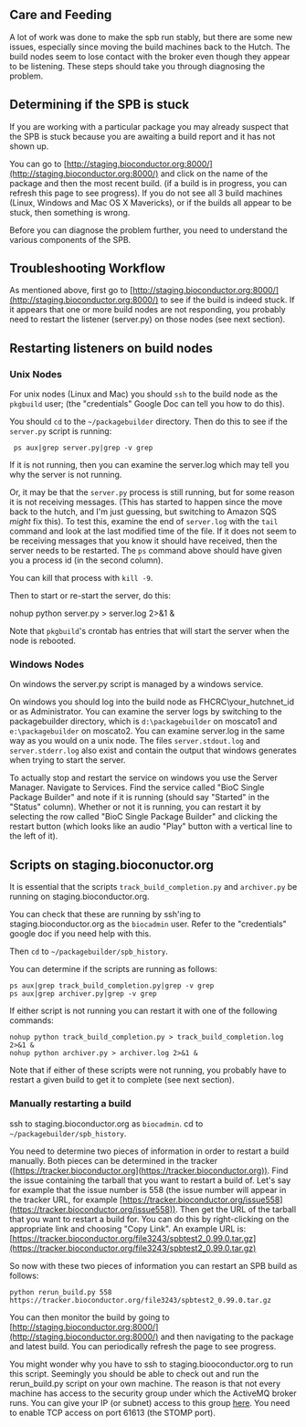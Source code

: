 Care and Feeding
----------------

A lot of work was done to make the spb run stably, but
there are some new issues, especially since moving
the build machines back to the Hutch. The build nodes
seem to lose contact with the broker even though
they appear to be listening. These steps should take
you through diagnosing the problem.

## Determining if the SPB is stuck

If you are working with a particular package you may already
suspect that the SPB is stuck because you are awaiting a
build report and it has not shown up.

You can go to
[http://staging.bioconductor.org:8000/](http://staging.bioconductor.org:8000/)
and click on the name of the package and then the most recent build.
(if a build is in progress, you can refresh this page to see progress).
If you do not see all 3 build machines (Linux, Windows and Mac OS X Mavericks), or if the builds all appear to be stuck, then something is wrong.

Before you can diagnose the problem further, you need to understand
the various components of the SPB.


## Troubleshooting Workflow

 As mentioned above, first go to
 [http://staging.bioconductor.org:8000/](http://staging.bioconductor.org:8000/)
 to see if the build is indeed stuck. If it appears that one or
 more build nodes are not responding, you probably need to
 restart the listener (server.py) on those nodes (see next section).

## Restarting listeners on build nodes

### Unix Nodes

 For unix nodes (Linux and Mac) you should `ssh` to
 the build node as the `pkgbuild` user; (the "credentials"
 Google Doc can tell you how to do this).

 You should `cd` to the `~/packagebuilder` directory.
 Then do this to see if the `server.py` script is running:

     ps aux|grep server.py|grep -v grep

 If it is not running, then you can examine the server.log
 which may tell you why the server is not running.

 Or, it may be that the `server.py` process is still running,
 but for some reason it is not receiving messages.
 (This has started to happen since the move back to the
 hutch, and I'm just guessing, but switching to Amazon SQS
 _might_ fix this). To test this, examine the end of `server.log`
 with the `tail` command and look at the last modified time
 of the file. If it does not seem to be receiving messages
 that you know it should have received, then the server needs
 to be restarted. The `ps` command above should have
 given you a process id (in the second column).

 You can kill that process with `kill -9`.

Then to start or re-start the server, do this:

nohup python server.py > server.log 2>&1 &

Note that `pkgbuild`'s crontab has entries that will
start the server when the node is rebooted.

### Windows Nodes

On windows the server.py script is managed by
a windows service.

On windows you should log into the build node as
FHCRC\your_hutchnet_id or as Administrator.
You can examine the server logs by switching to
the packagebuilder directory, which is
`d:\packagebuilder` on moscato1 and
`e:\packagebuilder` on moscato2.
You can examine server.log in the same way as you
would on a unix node. The files `server.stdout.log`
and `server.stderr.log` also exist and contain the
output that windows generates when trying to start
the server.

To actually stop and restart the service on windows
you use the Server Manager. Navigate to Services.
Find the service called "BioC Single Package Builder"
and note if it is running (should say "Started" in the
"Status" column). Whether or not it is running, you
can restart it by selecting the row called
"BioC Single Package Builder" and clicking the
restart button (which looks like an audio "Play"
button with a vertical line to the left of it).

## Scripts on staging.bioconuctor.org

It is essential that the scripts `track_build_completion.py`
and `archiver.py` be running on staging.bioconductor.org.

You can check that these are running by ssh'ing to
staging.bioconductor.org as the `biocadmin` user.
Refer to the "credentials" google doc if you need help with this.

Then `cd` to `~/packagebuilder/spb_history`.

You can determine if the scripts are running as follows:

    ps aux|grep track_build_completion.py|grep -v grep
    ps aux|grep archiver.py|grep -v grep

If either script is not running you can restart it with
one of the following commands:

    nohup python track_build_completion.py > track_build_completion.log 2>&1 &
    nohup python archiver.py > archiver.log 2>&1 &

Note that if either of these scripts were not running, you probably
have to restart a given build to get it to complete (see
next section).

### Manually restarting a build

ssh to staging.bioconductor.org as `biocadmin`.
cd to `~/packagebuilder/spb_history`.

You need to determine two pieces of information in
order to restart a build manually. Both pieces can
be determined in the tracker
([https://tracker.bioconductor.org](https://tracker.bioconductor.org)).
Find the issue containing the tarball that you want to
restart a build of. Let's say for example that the issue number is
558 (the issue number will appear in the tracker URL, for
example [https://tracker.bioconductor.org/issue558](https://tracker.bioconductor.org/issue558)).
Then get the URL of the tarball that
you want to restart a build for. You can do this by right-clicking
on the appropriate link and choosing "Copy Link".
An example URL is:
[https://tracker.bioconductor.org/file3243/spbtest2_0.99.0.tar.gz](https://tracker.bioconductor.org/file3243/spbtest2_0.99.0.tar.gz)

So now with these two pieces of information you
can restart an SPB build as follows:

    python rerun_build.py 558 https://tracker.bioconductor.org/file3243/spbtest2_0.99.0.tar.gz

You can then monitor the build by going to
[http://staging.bioconductor.org:8000/](http://staging.bioconductor.org:8000/)
and then navigating to the package and latest build. You can
periodically refresh the page to see progress.

You might wonder why you have to ssh to staging.biooconductor.org
to run this script. Seemingly you should be able to check out
and run the rerun_build.py script on your own machine.
The reason is that not every machine has access to the
security group under which the ActiveMQ broker runs.
You can give your IP (or subnet) access to this
group [here](https://console.aws.amazon.com/ec2/v2/home?region=us-east-1#SecurityGroups:search=stomp;sort=Name).
You need to enable TCP access on port 61613 (the STOMP port).
